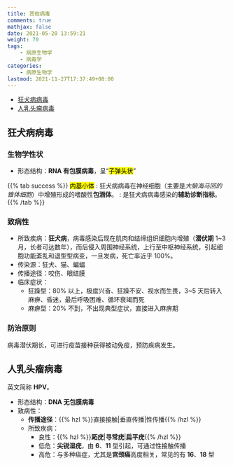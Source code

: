 ```yaml
---
title: 其他病毒
comments: true
mathjax: false
date: 2021-05-20 13:59:21
weight: 70
tags:
    - 病原生物学
    - 病毒学
categories:
    - 病原生物学
lastmod: 2021-11-27T17:37:49+08:00
---
```


- [狂犬病病毒](#狂犬病病毒)
- [人乳头瘤病毒](#人乳头瘤病毒)

<!--more-->

## 狂犬病病毒

### 生物学性状

- 形态结构：**RNA 有包膜病毒**，呈“<mark>子弹头状</mark>”

{{% tab success %}}
<mark>内基小体</mark>
: 狂犬病病毒在神经细胞（主要是*大脑海马回的锥体细胞*）中增殖形成的嗜酸性**包涵体**。
: 是狂犬病病毒感染的**辅助诊断指标**。
{{% /tab %}}

### 致病性

- 所致疾病：**狂犬病**，病毒感染后现在肌肉和结缔组织细胞内增殖（**潜伏期** 1\~3 月，长者可达数年），而后侵入周围神经系统，上行至中枢神经系统，引起细胞功能紊乱和退型型病变，一旦发病，死亡率近乎 100%。
- 传染源：狂犬、猫、蝙蝠
- 传播途径：咬伤、眼结膜
- 临床症状：
    - 狂躁型：80% 以上，极度兴奋、狂躁不安、视水而生畏，3\~5 天后转入麻痹、昏迷，最后呼吸困难、循环衰竭而死
    - 麻痹型：20% 不到，不出现典型症状，直接进入麻痹期

### 防治原则

病毒潜伏期长，可进行疫苗接种获得被动免疫，预防疾病发生。

## 人乳头瘤病毒

英文简称 **HPV**。

- 形态结构：**DNA 无包膜病毒**
- 致病性：
    - **传播途径**：{{% hzl %}}直接接触|垂直传播|性传播{{% /hzl %}}
    - 所致疾病：
        - 良性：{{% hzl %}}**跖疣**|**寻常疣**|**扁平疣**{{% /hzl %}}
        - 低危：**尖锐湿疣**，由 **6**、**11** 型引起，可通过性接触传播
        - 高危：与多种癌症，尤其是**宫颈癌**高度相关，常见的有 **16**、**18** 型
